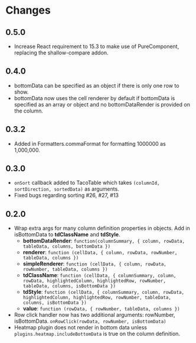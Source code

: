 # Changes

## 0.5.0

- Increase React requirement to 15.3 to make use of PureComponent, replacing the shallow-compare addon.

## 0.4.0
- bottomData can be specified as an object if there is only one row to show.
- bottomData now uses the cell renderer by default if bottomData is specified as an array or object and no bottomDataRender is provided on the column.

## 0.3.2
- Added in Formatters.commaFormat for formatting 1000000 as 1,000,000.

## 0.3.0
- `onSort` callback added to TacoTable which takes `(columnId, sortDirection, sortedData)` as arguments.
- Fixed bugs regarding sorting #26, #27, #13

## 0.2.0

- Wrap extra args for many column definition properties in objects. Add in isBottomData to **tdClassName** and **tdStyle**.
  - **bottomDataRender**: `function(columnSummary, { column, rowData, tableData, columns, bottomData })`
  - **renderer**: `function (cellData, { column, rowData, rowNumber, tableData, columns })`
  - **simpleRenderer**: `function (cellData, { column, rowData, rowNumber, tableData, columns })`
  - **tdClassName**: `function (cellData, { columnSummary, column, rowData, highlightedColumn, highlightedRow, rowNumber, tableData, columns, isBottomData })`
  - **tdStyle**: `function (cellData, { columnSummary, column, rowData, highlightedColumn, highlightedRow, rowNumber, tableData, columns, isBottomData })`
  - **value**: `function (rowData, { rowNumber, tableData, columns })`
- Row click handler now has two additional arguments: rowNumber, isBottomData. `onRowClick(rowData, rowNumber, isBottomData)`
- Heatmap plugin does not render in bottom data unless `plugins.heatmap.includeBottomData` is true on the column definition.
